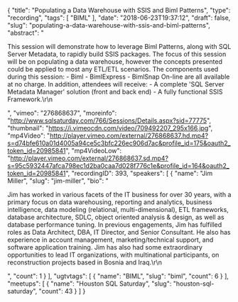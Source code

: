 {
  "title": "Populating a Data Warehouse with SSIS and Biml Patterns",
  "type": "recording",
  "tags": [
    "BIML"
  ],
  "date": "2018-06-23T19:37:12",
  "draft": false,
  "slug": "populating-a-data-warehouse-with-ssis-and-biml-patterns",
  "abstract": "<p>This session will demonstrate how to leverage Biml Patterns, along with SQL Server Metadata, to rapidly build SSIS packages. The focus of this session will be on populating a data warehouse, however the concepts presented could be applied to most any ETL/ETL scenarios. The components used during this session: - Biml - BimlExpress - BimlSnap On-line are all available at no charge. In addition, attendees will receive: - A complete 'SQL Server Metadata Manager' solution (front and back end) - A fully functional SSIS Framework.\r\n</p>",
  "vimeo": "276868637",
  "moreinfo": "http://www.sqlsaturday.com/766/Sessions/Details.aspx?sid=77775",
  "thumbnail": "https://i.vimeocdn.com/video/709492207_295x166.jpg",
  "mp4Video": "http://player.vimeo.com/external/276868637.hd.mp4?s=d74bfe610a01d4005a94ce5c3bfc226ec906d7ac&profile_id=175&oauth2_token_id=20985841",
  "mp4VideoLow": "http://player.vimeo.com/external/276868637.sd.mp4?s=95c5932447afca798ec1d2ba0caa7d028f776c1e&profile_id=164&oauth2_token_id=20985841",
  "recordingID": 393,
  "speakers": [
    {
      "name": "Jim Miller",
      "slug": "jim-miller",
      "bio": "<p>Jim has worked in various facets of the IT business for over 30 years, with a primary focus on data warehousing, reporting and analytics, business intelligence, data modeling (relational, multi-dimensional), ETL frameworks, database architecture, SDLC, object oriented analysis & design, as well as database performance tuning. In previous engagements, Jim has fulfilled roles as Data Architect, DBA, IT Director, and Senior Consultant. He also has experience in account management, marketing/technical support, and software application training. Jim has also had some extraordinary opportunities to lead IT organizations, with multinational participants, on reconstruction projects based in Bosnia and Iraq.\r\n</p>",
      "count": 1
    }
  ],
  "ugtvtags": [
    {
      "name": "BIML",
      "slug": "biml",
      "count": 6
    }
  ],
  "meetups": [
    {
      "name": "Houston SQL Saturday",
      "slug": "houston-sql-saturday",
      "count": 43
    }
  ]
}